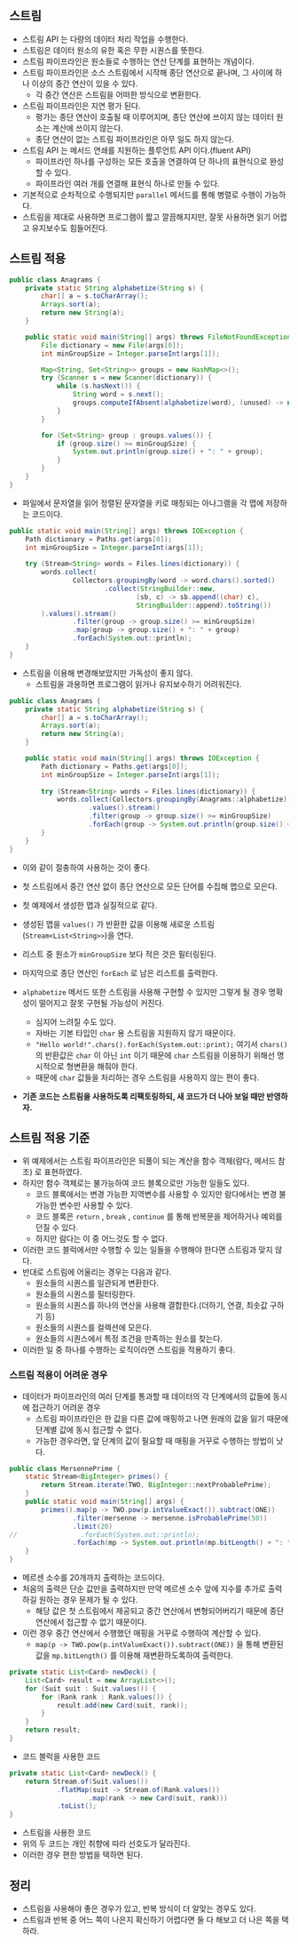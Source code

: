 ## 스트림
- 스트림 API 는 다량의 데이터 처리 작업을 수행한다.
- 스트림은 데이터 원소의 유한 혹은 무한 시퀀스를 뜻한다.
- 스트림 파이프라인은 원소들로 수행하는 연산 단계를 표현하는 개념이다.
- 스트림 파이프라인은 소스 스트림에서 시작해 종단 연산으로 끝나며, 그 사이에 하나 이상의 중간 연산이 있을 수 있다.
  - 각 중간 연산은 스트림을 어떠한 방식으로 변환한다.
- 스트림 파이프라인은 지연 평가 된다.
  - 평가는 종단 연산이 호출될 때 이루어지며, 종단 연산에 쓰이지 않는 데이터 원소는 계산에 쓰이지 않는다.
  - 종단 연산이 없는 스트림 파이프라인은 아무 일도 하지 않는다.
- 스트림 API 는 메서드 연쇄를 지원하는 플루언트 API 이다.(fluent API)
  - 파이프라인 하나를 구성하는 모든 호출을 연결하여 단 하나의 표현식으로 완성할 수 있다.
  - 파이프라인 여러 개를 연결해 표현식 하나로 만들 수 있다.
- 기본적으로 순차적으로 수행되지만 `parallel` 메서드를 통해 병렬로 수행이 가능하다.
- 스트림을 제대로 사용하면 프로그램이 짧고 깔끔해지지만, 잘못 사용하면 읽기 어렵고 유지보수도 힘들어진다.

## 스트림 적용
```java
public class Anagrams {
    private static String alphabetize(String s) {
        char[] a = s.toCharArray();
        Arrays.sort(a);
        return new String(a);
    }

    public static void main(String[] args) throws FileNotFoundException {
        File dictionary = new File(args[0]);
        int minGroupSize = Integer.parseInt(args[1]);

        Map<String, Set<String>> groups = new HashMap<>();
        try (Scanner s = new Scanner(dictionary)) {
            while (s.hasNext()) {
                String word = s.next();
                groups.computeIfAbsent(alphabetize(word), (unused) -> new TreeSet<>()).add(word);
            }
        }

        for (Set<String> group : groups.values()) {
            if (group.size() >= minGroupSize) {
                System.out.println(group.size() + ": " + group);
            }
        }
    }
}
```
- 파일에서 문자열을 읽어 정렬된 문자열을 키로 매칭되는 아나그램을 각 맵에 저장하는 코드이다.

```java
public static void main(String[] args) throws IOException {
    Path dictionary = Paths.get(args[0]);
    int minGroupSize = Integer.parseInt(args[1]);
    
    try (Stream<String> words = Files.lines(dictionary)) {
        words.collect(
                Collectors.groupingBy(word -> word.chars().sorted()
                        .collect(StringBuilder::new, 
                                (sb, c) -> sb.append((char) c), 
                                StringBuilder::append).toString())
        ).values().stream()
                .filter(group -> group.size() >= minGroupSize)
                .map(group -> group.size() + ": " + group)
                .forEach(System.out::println);
    }
}
```
- 스트림을 이용해 변경해보았지만 가독성이 좋지 않다.
  - 스트림을 과용하면 프로그램이 읽거나 유지보수하기 어려워진다.

```java
public class Anagrams {
    private static String alphabetize(String s) {
        char[] a = s.toCharArray();
        Arrays.sort(a);
        return new String(a);
    }

    public static void main(String[] args) throws IOException {
        Path dictionary = Paths.get(args[0]);
        int minGroupSize = Integer.parseInt(args[1]);
        
        try (Stream<String> words = Files.lines(dictionary)) {
            words.collect(Collectors.groupingBy(Anagrams::alphabetize))
                    .values().stream()
                    .filter(group -> group.size() >= minGroupSize)
                    .forEach(group -> System.out.println(group.size() + ": " + group));
        }
    }
}
```
- 이와 같이 절충하여 사용하는 것이 좋다.
- 첫 스트림에서 중간 연산 없이 종단 연산으로 모든 단어를 수집해 맵으로 모은다.
- 첫 예제에서 생성한 맵과 실질적으로 같다.
- 생성된 맵을 `values()` 가 반환한 값을 이용해 새로운 스트림(`Stream<List<String>>`)을 연다.
- 리스트 중 원소가 `minGroupSize` 보다 적은 것은 필터링된다.
- 마지막으로 종단 연산인 `forEach` 로 남은 리스트를 출력한다.
- `alphabetize` 메서드 또한 스트림을 사용해 구현할 수 있지만 그렇게 될 경우 명확성이 떨어지고 잘못 구현될 가능성이 커진다.
  - 심지어 느려질 수도 있다.
  - 자바는 기본 타입인 `char` 용 스트림을 지원하지 않기 때문이다.
  - `"Hello world!".chars().forEach(System.out::print);` 여기서 `chars()` 의 반환값은 `char` 이 아닌 `int` 이기 때문에 `char` 스트림을 이용하기 위해선 명시적으로 형변환을 해줘야 한다.
  - 때문에 `char` 값들을 처리하는 경우 스트림을 사용하지 않는 편이 좋다.

- **기존 코드는 스트림을 사용하도록 리팩토링하되, 새 코드가 더 나아 보일 때만 반영하자.**

## 스트림 적용 기준
- 위 예제에서는 스트림 파이프라인은 되풀이 되는 계산을 함수 객체(람다, 메서드 참조) 로 표현하였다.
- 하지만 함수 객체로는 불가능하여 코드 블록으로만 가능한 일들도 있다.
  - 코드 블록에서는 변경 가능한 지역변수를 사용할 수 있지만 람다에서는 변경 불가능한 변수만 사용할 수 있다.
  - 코드 블록은 `return` , `break` , `continue` 를 통해 반복문을 제어하거나 예외를 던질 수 있다.
  - 하지만 람다는 이 중 어느것도 할 수 없다.
- 이러한 코드 블럭에서만 수행할 수 있는 일들을 수행해야 한다면 스트림과 맞지 않다.
- 반대로 스트림에 어울리는 경우는 다음과 같다.
  - 원소들의 시퀀스를 일관되게 변환한다.
  - 원소들의 시퀀스를 필터링한다.
  - 원소들의 시퀀스를 하나의 연산을 사용해 결합한다.(더하기, 연결, 최솟값 구하기 등)
  - 원소들의 시퀀스를 컬렉션에 모은다.
  - 원소들의 시퀀스에서 특정 조건을 만족하는 원소를 찾는다.
- 이러한 일 중 하나를 수행하는 로직이라면 스트림을 적용하기 좋다.

### 스트림 적용이 어려운 경우
- 데이터가 파이프라인의 여러 단계를 통과할 때 데이터의 각 단계에서의 값들에 동시에 접근하기 어려운 경우
  - 스트림 파이프라인은 한 값을 다른 값에 매핑하고 나면 원래의 값을 잃기 때문에 단계별 값에 동시 접근할 수 없다.
  - 가능한 경우라면, 앞 단계의 값이 필요할 때 매핑을 거꾸로 수행하는 방법이 낫다.
```java
public class MersennePrime {
    static Stream<BigInteger> primes() {
        return Stream.iterate(TWO, BigInteger::nextProbablePrime);
    }
    public static void main(String[] args) {
        primes().map(p -> TWO.pow(p.intValueExact()).subtract(ONE))
                .filter(mersenne -> mersenne.isProbablePrime(50))
                .limit(20)
//                .forEach(System.out::println);
                .forEach(mp -> System.out.println(mp.bitLength() + ": " + mp));
    }
}
```
- 메르센 소수를 20개까지 출력하는 코드이다.
- 처음의 출력은 단순 값만을 출력하지만 만약 메르센 소수 앞에 지수를 추가로 출력하길 원하는 경우 문제가 될 수 있다.
  - 해당 값은 첫 스트림에서 제공되고 중간 연산에서 변형되어버리기 때문에 종단 연산에서 접근할 수 없기 때문이다.
- 이런 경우 중간 연산에서 수행했던 매핑을 거꾸로 수행하여 계산할 수 있다.
  - `map(p -> TWO.pow(p.intValueExact()).subtract(ONE))` 을 통해 변환된 값을 `mp.bitLength()` 를 이용해 재변환하도록하여 출력한다.

```java
private static List<Card> newDeck() {
    List<Card> result = new ArrayList<>();
    for (Suit suit : Suit.values()) {
        for (Rank rank : Rank.values()) {
            result.add(new Card(suit, rank));
        }
    }
    return result;
}
```
- 코드 블럭을 사용한 코드

```java
private static List<Card> newDeck() {
    return Stream.of(Suit.values())
            .flatMap(suit -> Stream.of(Rank.values())
                    .map(rank -> new Card(suit, rank)))
            .toList();
}
```
- 스트림을 사용한 코드
- 위의 두 코드는 개인 취향에 따라 선호도가 달라진다.
- 이러한 경우 편한 방법을 택하면 된다.

## 정리
- 스트림을 사용해야 좋은 경우가 있고, 반복 방식이 더 알맞는 경우도 있다.
- 스트림과 반복 중 어느 쪽이 나은지 확신하기 어렵다면 둘 다 해보고 더 나은 쪽을 택하라.
